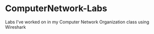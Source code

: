 # ComputerNetwork-Labs
Labs I've worked on in my Computer Network Organization class using Wireshark
